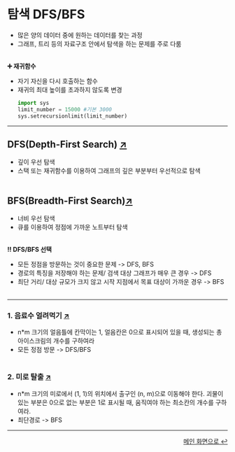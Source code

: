 # 탐색 DFS/BFS
- 많은 양의 데이터 중에 원하는 데이터를 찾는 과정
- 그래프, 트리 등의 자료구조 안에서 탐색을 하는 문제를 주로 다룸
<br></br>  

**➕ 재귀함수**
- 자기 자신을 다시 호출하는 함수
- 재귀의 최대 높이를 초과하지 않도록 변경
  ```python
  import sys
  limit_number = 15000 #기본 3000
  sys.setrecursionlimit(limit_number)
  ```
---
## DFS(Depth-First Search) [↗](https://github.com/100g-dev/Coding_Test/blob/main/Search/dfs.py)
- 깊이 우선 탐색
- 스택 또는 재귀함수를 이용하여 그래프의 깊은 부분부터 우선적으로 탐색
<br></br>  

## BFS(Breadth-First Search)[↗](https://github.com/100g-dev/Coding_Test/blob/main/Search/bfs.py)
- 너비 우선 탐색
- 큐를 이용하여 정점에 가까운 노트부터 탐색
<br></br>

**‼️ DFS/BFS 선택**
- 모든 정점을 방문하는 것이 중요한 문제 -> DFS, BFS
- 경로의 특징을 저장해야 하는 문제/ 검색 대상 그래프가 매우 큰 경우 -> DFS
- 최단 거리/ 대상 규모가 크지 않고 시작 지점에서 목표 대상이 가까운 경우 -> BFS
<br></br>
---
### 1. 음료수 얼려먹기 [↗](https://github.com/100g-dev/Coding_Test/blob/main/Search/ice.py)
- n*m 크기의 얼음틀에 칸막이는 1, 얼음칸은 0으로 표시되어 있을 때, 생성되는 총 아이스크림의 개수를 구하여라
- 모든 정점 방문 -> DFS/BFS
<br></br>  

### 2. 미로 탈출 [↗](https://github.com/100g-dev/Coding_Test/blob/main/Search/maze.py)
- n*m 크기의 미로에서 (1, 1)의 위치에서 출구인 (n, m)으로 이동해야 한다. 괴물이 있는 부분은 0으로 없는 부분은 1로 표시될 때, 움직여야 하는 최소칸의 개수를 구하여라.
- 최단경로 -> BFS
---

<div align="right"><a href="https://github.com/100g-dev/Coding_Test">메인 화면으로 ↩</a></div>
